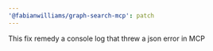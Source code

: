 ```yaml
---
'@fabianwilliams/graph-search-mcp': patch
---
```


This fix remedy a console log that threw a json error in MCP

